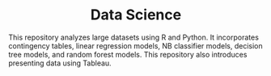 <h1 align="center">Data Science</h1>
This repository analyzes large datasets using R and Python. It incorporates contingency tables, linear regression models, NB classifier models, decision tree models, and random forest models. This repository also introduces presenting data using Tableau. 
